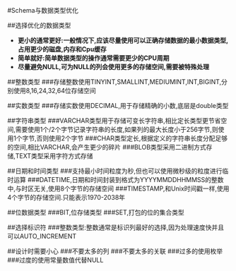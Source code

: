 #Schema与数据类型优化

##选择优化的数据类型
- **更小的通常更好:一般情况下,应该尽量使用可以正确存储数据的最小数据类型,占用更少的磁盘,内存和Cpu缓存**
- **简单就好:简单数据类型的操作通常需要更少的CPU周期**
- **尽量避免NULL,可为NULL的列会使用更多的存储空间,需要被特殊处理**

##整数类型
###存储整数使用TINYINT,SMALLINT,MEDIUMINT,INT,BIGINT,分别使用8,16,24,32,64位存储空间

##实数类型
###存储实数使用DECIMAL,用于存储精确的小数,底层是double类型

##字符串类型
###VARCHAR类型用于存储可变长字符串,相比定长类型更节省空间,需要使用1个/2个字节记录字符串的长度,如果列的最大长度小于256字节,则使用1个字节,否则使用2个字节
###CHAR类型定长,根据定义的字符串长度分配足够的空间,相比VARCHAR,会产生更少的碎片
###BLOB类型采用二进制方式存储,TEXT类型采用字符方式存储

##日期和时间类型
###支持最小时间粒度为秒,但也可以使用微秒级的粒度进行临时运算
###DATETIME,日期和时间封装到格式为YYYYMMDDHHMMSS的整数中,与时区无关,使用8个字节的存储空间
###TIMESTAMP,和Unix时间戳一样,使用4个字节的存储空间.只能表示1970-2038年

##位数据类型
###BIT,位存储类型
###SET,打包的位的集合类型

##选择标识符
###整数类型:整数通常是标识列最好的选择,因为处理速度快并且可以AUTO_INCREMENT

##设计时需要小心
###不要太多的列
###不要太多的关联
###过多的使用枚举
###过度的使用常量数值代替NULL
